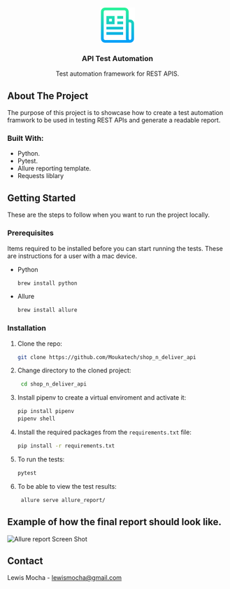 <br />
<div align="center">
  <a href="https://github.com/Moukatech/shop_n_deliver_api">
    <img src="images/logo.png" alt="Logo" width="80" height="80">
  </a>

<h3 align="center">API Test Automation</h3>

  <p align="center">
    Test automation framework for REST APIS.
    <br />
  </p>
</div>


## About The Project
The purpose of this project is to showcase how to create a test automation framwork to be used in testing REST APIs and generate a readable report.

### Built With:

* Python.
* Pytest.
* Allure reporting template.
* Requests liblary 

## Getting Started

These are the steps to follow when you want to run the project locally.

### Prerequisites

Items required to be installed before you can start running the tests.
These are instructions for a user with a mac device.
* Python
  ```sh
  brew install python
  ```
* Allure
  ```sh
  brew install allure
  ```

### Installation

1. Clone the repo:
   ```sh
   git clone https://github.com/Moukatech/shop_n_deliver_api
   ```
2. Change directory to the cloned project:
   ```sh
    cd shop_n_deliver_api
   ```
4. Install pipenv to create a virtual enviroment and activate it:
   ```sh
   pip install pipenv
   pipenv shell 
   ```
4. Install the required packages from the `requirements.txt` file:
   ```sh
   pip install -r requirements.txt
   ```
5. To run the tests:
   ```sh
   pytest
   ```
6. To be able to view the test results:
   ```sh
    allure serve allure_report/ 
   ```

 ## Example of how the final report should look like.
 ![Allure report Screen Shot][Report_Screenshot]
 
 ## Contact
 Lewis Mocha - lewismocha@gmail.com
 
 
 
 
 [Report_Screenshot]: images/Report_Screenshot.png
